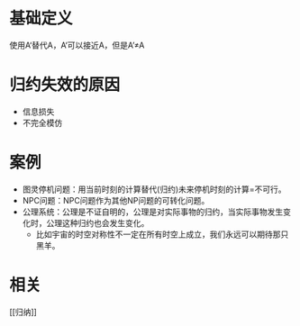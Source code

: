 

# 基础定义

使用A‘替代A，A‘可以接近A，但是A’≠A

# 归约失效的原因

- 信息损失
- 不完全模仿
# 案例

- 图灵停机问题：用当前时刻的计算替代(归约)未来停机时刻的计算=不可行。
- NPC问题：NPC问题作为其他NP问题的可转化问题。
- 公理系统：公理是不证自明的，公理是对实际事物的归约，当实际事物发生变化时，公理这种归约也会发生变化。
	- 比如宇宙的时空对称性不一定在所有时空上成立，我们永远可以期待那只黑羊。


# 相关

[[归纳]]